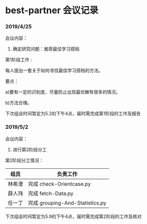 # best-partner  会议记录

### 2019/4/25 
会议内容：
1.  确定研究问题：推荐最佳学习搭档

第1阶段工作 :

每人提出一套关于如何寻找最佳学习搭档的方法。

要点：

a)要有一定的识别度，尽量防止出现最优解有很多的情况。

b)方法合理。

下次组会时间暂定为5.2的下午4点，届时需完成第1阶段的工作及报告


### 2019/5/2
会议内容：
1. 进行第2阶段分工

第2阶段分工情况：

| 组员 | 负责工作                               |
| :------: | ---------------------------------------- |
|  林希澄  | 完成 check-Orientcase.py |
|  薛人玮  | 完成 fetch-Data.py |
|  任一丁  | 完成 grouping-And-Statistics.py  |

下次组会时间暂定为5.9的下午4点，届时需完成第2阶段的工作及核对